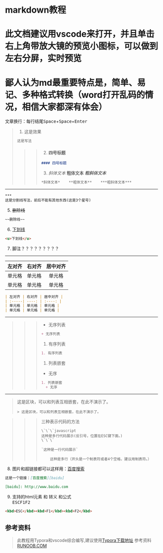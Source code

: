 # markdown教程  
# 此文档建议用vscode来打开，并且单击右上角带放大镜的预览小图标，可以做到左右分屏，实时预览
# 鄙人认为md最重要特点是，简单、易记、多种格式转换（word打开乱码的情况，相信大家都深有体会）
文章换行：每行结尾<kbd>Space</kbd>+<kbd>Space</kbd>+<kbd>Enter</kbd>   

>  1. 这是效果  
>  ```markdown
>  这是写法 
>  ```
> > > 2. #### 四号标题
> > > ```markdown
> > > #### 四号标题
> > > ```
> > > 3. *斜体文本*  	**粗体文本**	***粗斜体文本***  
> > > ```markdown
> > > *斜体文本*	**粗体文本**	***粗斜体文本***  
> > > ```
***
```markdown
***
这是分割线写法，前后不能有其他东西(这是3个星号)
```
5.  ~~删除线~~
```markdown
~~删除线~~
```
6. <u>下划线</u>
```markdown
<u>下划线</u>
```
7. 脚注？？？？？？？？？
***
| 左对齐 | 右对齐 | 居中对齐 |
| :-----| ----: | :----: |
| 单元格 | 单元格 | 单元格 |
| 单元格 | 单元格 | 单元格 |
```markdown
| 左对齐 | 右对齐 | 居中对齐 |
| :-----| ----: | :----: |
| 单元格 | 单元格 | 单元格 |
| 单元格 | 单元格 | 单元格 |
```
***
> > > + 无序列表
> > > ```markdown
> > > + 无序列表
> > > ```
> > > 1. 有序列表
> > > ```markdown
> > > 1. 有序列表
> > > ```
> > > 1. 列表嵌套
> > > 	+ 无序
> > > ```markdown
> > > 1. 列表嵌套
> > > 	+ 无序
> > > ```
***
> 这是区块，可以和列表互相嵌套，在此不演示了。
> ```
> > 这是区块，可以和列表互相嵌套，在此不演示了。
> ```

> > > 三种表示代码的方法  
> > > 
> > >     \`\`\`javascript
> > >     这种是多行代码展示(反引号，位置在ESC键下面。)
> > >     \`\`\`
> > > ```
> > > `这种是一行代码展示`
> > > ```
> > > ```
> > >     这种是多行（开头是一个制表符或者4个空格，建议用制表符。）
> > > ```

8. 图片和超链接都可以这样用：[百度搜索][baidu]  

[baidu]: http://www.baidu.com
```markdown
这是一个链接：[百度搜索][baidu]  
 
[baidu]: http://www.baidu.com
```
9. 支持的html元素 和 转义 和公式  
<kbd>ESC</kbd><kbd>F1</kbd><kbd>F2</kbd>
```markdown
<kbd>ESC</kbd><kbd>F1</kbd><kbd>F2</kbd>
```
## 参考资料
> 此教程用Typora和vscode综合编写,建议使用[Typora下载地址][Typora]
> 参考资料[RUNOOB.COM][RUNOOB]  
> 
> [RUNOOB]: https://www.runoob.com/markdown/md-tutorial.html
> [Typora]: https://typora.io/#windows

 


